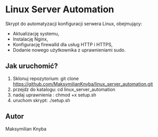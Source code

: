 # Linux Server Automation

Skrypt do automatyzacji konfiguracji serwera Linux, obejmujący:
- Aktualizację systemu,
- Instalację Nginx,
- Konfigurację firewalld dla usług HTTP i HTTPS,
- Dodanie nowego użytkownika z uprawnieniami sudo.

## Jak uruchomić?

1. Sklonuj repozytorium:
   git clone https://github.com/MaksymilianKnyba/linux_server_automation.git
2. przejdz do katalogu:
   cd linux_server_automation
3. nadaj uprawnienia :
   chmod +x setup.sh
4. uruchom skrypt:
   ./setup.sh
## Autor
Maksymilian Knyba
